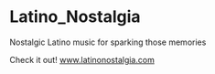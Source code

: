# Latino_Nostalgia
Nostalgic Latino music for sparking those memories

Check it out!  www.latinonostalgia.com
